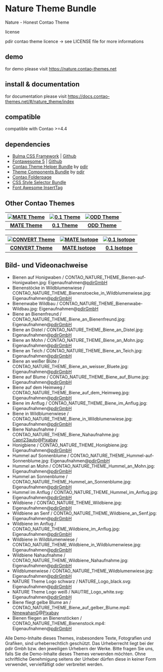 # Nature Theme Bundle

Nature - Honest Contao Theme

license

pdir contao theme licence -> see LICENSE file for more informations

## demo

for demo please visit https://nature.contao-themes.net

## install & documentation

for documentation please visit https://docs.contao-themes.net/#/nature_theme/index

## compatible
compatible with Contao >=4.4

## dependencies

- [Bulma CSS Framework](https://bulma.io/) | [Github](https://github.com/jgthms/bulma)
- [Fontawesome 5](https://fontawesome.com/) | [Github](https://github.com/FortAwesome/Font-Awesome)
- [Contao Theme Helper Bundle](https://github.com/pdir/contao-theme-helper-bundle) by [pdir](https://pdir.de/ "Webdesign für Dresden")
- [Theme Components Bundle](https://github.com/contao-themes-net/theme-components-bundle) by [pdir](https://pdir.de/ "Webdesign für Dresden")
- [Contao Folderpage](https://github.com/terminal42/contao-folderpage)
- [CSS Style Selector Bundle](https://github.com/Craffft/css-style-selector-bundle)
- [Font Awesome InsertTag](https://github.com/netzmacht/contao-font-awesome-inserttag)


## Other Contao Themes

| [![MATE Theme](https://contao-themes.net/files/contao-themes-net/screenshots/mate%20theme/mate_theme_green_670x670.png)](https://contao-themes.net/theme-detail/mate.html) | [![0.1 Theme](https://contao-themes.net/assets/images/3/0.1_Energy_saving_Contao_Theme_00-1e927a73.jpg)](https://contao-themes.net/theme-detail/zeroone.html) | [![ODD Theme](https://contao-themes.net/assets/images/c/ODD_Exploring_Contao_Theme_05-9e3a18d8.png)](https://contao-themes.net/theme-detail/odd.html) |
|:---:|:---:|:---:|
| [**MATE Theme**](https://contao-themes.net/theme-detail/mate.html)  | [**0.1 Theme**](https://contao-themes.net/theme-detail/zeroone.html)  | [**ODD Theme**](https://contao-themes.net/theme-detail/odd.html)  |

| [![CONVERT Theme](https://contao-themes.net/assets/images/7/Convert_Selling_Contao_Theme_01-9c1306b6.png)](https://contao-themes.net/theme-detail/convert.html) | [![MATE Isotope](https://contao-themes.net/assets/images/a/01_mate-isotope-shop-theme_quadrat-afa8f36f.jpg)](https://contao-themes.net/theme-detail/mate-isotope.html) | [![0.1 Isotope](https://contao-themes.net/assets/images/5/0.1_Isotope_00-57e3b5b2.jpg)](https://contao-themes.net/theme-detail/zeroone-isotope.html) |
|:---:|:---:|:---:|
| [**CONVERT Theme**](https://contao-themes.net/theme-detail/convert.html) | [**MATE Isotope**](https://contao-themes.net/theme-detail/mate-isotope.html) | [**0.1 Isotope**](https://contao-themes.net/theme-detail/zeroone-isotope.html) |

## Bild- und Videonachweise

* Bienen auf Honigwaben / CONTAO_NATURE_THEME_Bienen-auf-Honigwaben.jpg: Eigenaufnahmen@[pdirGmbH](https://pdir.de/)
* Bienenstöcke in Wildblumenwiese / CONTAO_NATURE_THEME_Bienenstoecke_in_Wildblumenwiese.jpg: Eigenaufnahmen@[pdirGmbH](https://pdir.de/)
* Bienenwabe Wildbau / CONTAO_NATURE_THEME_Bienenwabe-Wildbau.jpg: Eigenaufnahmen@[pdirGmbH](https://pdir.de/)
* Biene an Bienenfreund / CONTAO_NATURE_THEME_Biene_an_Bienenfreund.jpg: Eigenaufnahmen@[pdirGmbH](https://pdir.de/)
* Biene an Distel / CONTAO_NATURE_THEME_Biene_an_Distel.jpg: Eigenaufnahmen@[pdirGmbH](https://pdir.de/)
* Biene an Mohn / CONTAO_NATURE_THEME_Biene_an_Mohn.jpg: Eigenaufnahmen@[pdirGmbH](https://pdir.de/)
* Biene an Teich / CONTAO_NATURE_THEME_Biene_an_Teich.jpg: Eigenaufnahmen@[pdirGmbH](https://pdir.de/)
* Biene an weißer Blüte / CONTAO_NATURE_THEME_Biene_an_weisser_Bluete.jpg: Eigenaufnahmen@[pdirGmbH](https://pdir.de/)
* Biene auf Blume / CONTAO_NATURE_THEME_Biene_auf_Blume.jpg: Eigenaufnahmen@[pdirGmbH](https://pdir.de/)
* Biene auf dem Heimweg / CONTAO_NATURE_THEME_Biene_auf_dem_Heimweg.jpg: Eigenaufnahmen@[pdirGmbH](https://pdir.de/)
* Biene im Anflug / CONTAO_NATURE_THEME_Biene_im_Anflug.jpg: Eigenaufnahmen@[pdirGmbH](https://pdir.de/)
* Biene in Wildblumenwiese / CONTAO_NATURE_THEME_Biene_in_Wildblumenwiese.jpg: Eigenaufnahmen@[pdirGmbH](https://pdir.de/)
* Biene Nahaufnahme / CONTAO_NATURE_THEME_Biene_Nahaufnahme.jpg: [Capri23auto](https://pixabay.com/de/users/capri23auto-1767157/)@[Pixabay](https://pixabay.com/de/photos/dahlie-bl%C3%BCte-blume-biene-3856176/)
* Honigbiene / CONTAO_NATURE_THEME_Honigbiene.jpg: Eigenaufnahmen@[pdirGmbH](https://pdir.de/)
* Hummel auf Sonnenblume / CONTAO_NATURE_THEME_Hummel-auf-Sonnenblume.jpg: Eigenaufnahmen@[pdirGmbH](https://pdir.de/)
* Hummel an Mohn / CONTAO_NATURE_THEME_Hummel_an_Mohn.jpg: Eigenaufnahmen@[pdirGmbH](https://pdir.de/)
* Hummel an Sonnenblume / CONTAO_NATURE_THEME_Hummel_an_Sonnenblume.jpg: Eigenaufnahmen@[pdirGmbH](https://pdir.de/)
* Hummel im Anflug / CONTAO_NATURE_THEME_Hummel_im_Anflug.jpg: Eigenaufnahmen@[pdirGmbH](https://pdir.de/)
* Wildbiene / CONTAO_NATURE_THEME_Wildbiene.jpg: Eigenaufnahmen@[pdirGmbH](https://pdir.de/)
* Wildbiene an Senf / CONTAO_NATURE_THEME_Wildbiene_an_Senf.jpg: Eigenaufnahmen@[pdirGmbH](https://pdir.de/)
* Wildbiene im Anflug / CONTAO_NATURE_THEME_Wildbiene_im_Anflug.jpg: Eigenaufnahmen@[pdirGmbH](https://pdir.de/)
* Wildbiene in Wildblumenwiese / CONTAO_NATURE_THEME_Wildbiene_in_Wildblumenwiese.jpg: Eigenaufnahmen@[pdirGmbH](https://pdir.de/)
* Wildbiene Nahaufnahme / CONTAO_NATURE_THEME_Wildbiene_Nahaufnahme.jpg: Eigenaufnahmen@[pdirGmbH](https://pdir.de/)
* Wildblumenwiese / CONTAO_NATURE_THEME_Wildblumenwiese.jpg: Eigenaufnahmen@[pdirGmbH](https://pdir.de/)
* NATURE Theme Logo schwarz / NATURE_Logo_black.svg: Eigenaufnahmen@[pdirGmbH](https://pdir.de/)
* NATURE Theme Logo weiß / NAUTRE_Logo_white.svg: Eigenaufnahmen@[pdirGmbH](https://pdir.de/)
* Biene fliegt gelbe Blume an / CONTAO_NATURE_THEME_Biene_auf_gelber_Blume.mp4: [NmewahanG](https://pixabay.com/de/users/NmewahanG)@[Pixabay](https://pixabay.com/de/videos/biene-blumen-insekt-bl%C3%BCte-natur-26668/)
* Bienen fliegen an Bienenstöcken / CONTAO_NATURE_THEME_Bienenstock.mp4: Eigenaufnahmen@[pdirGmbH](https://pdir.de/)

Alle Demo-Inhalte dieses Themes, insbesondere Texte, Fotografien und Grafiken, sind urheberrechtlich geschützt. Das Urheberrecht liegt bei der pdir Gmbh bzw. den jeweiligen Urhebern der Werke. Bitte fragen Sie uns, falls Sie die Demo-Inhalte dieses Themes verwenden möchten. Ohne schriftliche Genehmigung seitens der Urheber dürfen diese in keiner Form verwendet, vervielfältigt oder verbreitet werden.
